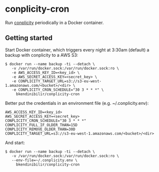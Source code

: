 # conplicity-cron

Run [conplicity](https://hub.docker.com/r/camptocamp/conplicity/) periodically in a Docker container.

## Getting started

Start Docker container, which triggers every night at 3:30am (default) a backup with conplicity to a AWS S3:

```shell
$ docker run --name backup -ti --detach \
   -v /var/run/docker.sock:/var/run/docker.sock:ro \
   -e AWS_ACCESS_KEY_ID=<key_id> \
   -e AWS_SECRET_ACCESS_KEY=<secret_key> \
   -e CONPLICITY_TARGET_URL=s3://s3-eu-west-1.amazonaws.com/<bucket>/<dir> \
   -e CONPLICITY_CRON_SCHEDULE="30 3 * * *" \
     bkendinibilir/conplicity-cron
```

Better put the credentials in an environment file (e.g. ~/.conplicity.env):

```
AWS_ACCESS_KEY_ID=<key_id>
AWS_SECRET_ACCESS_KEY=<secret_key>
CONPLICITY_CRON_SCHEDULE="30 3 * * *"
CONPLICITY_FULL_IF_OLDER_THAN=15D
CONPLICITY_REMOVE_OLDER_THAN=30D
CONPLICITY_TARGET_URL=s3://s3-eu-west-1.amazonaws.com/<bucket>/<dir>
```

And start:

```shell
$ docker run --name backup -ti --detach \
   -v /var/run/docker.sock:/var/run/docker.sock:ro \
   --env-file=~/.conplicity.env \
     bkendinibilir/conplicity-cron
```
